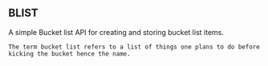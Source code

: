 ## BLIST

A simple Bucket list API for creating and storing bucket list items. 

`The term bucket list refers to a list of things one plans to do before kicking the bucket hence the name.`
